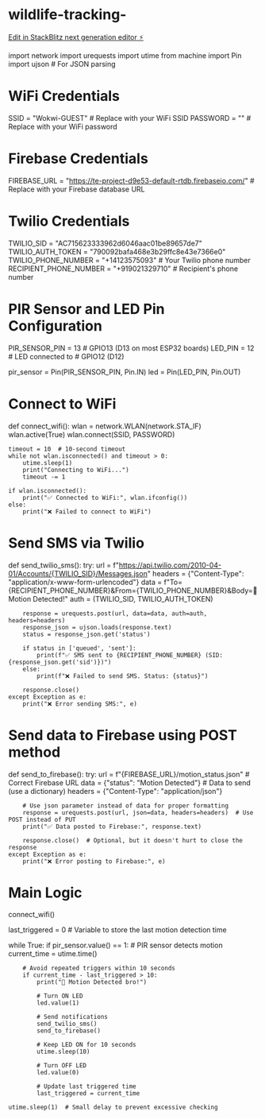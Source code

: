 # wildlife-tracking-

[Edit in StackBlitz next generation editor ⚡️](https://stackblitz.com/~/github.com/gwc-sys/wildlife-tracking-)


import network
import urequests
import utime
from machine import Pin
import ujson  # For JSON parsing

# WiFi Credentials
SSID = "Wokwi-GUEST"  # Replace with your WiFi SSID
PASSWORD = ""  # Replace with your WiFi password

# Firebase Credentials
FIREBASE_URL = "https://te-project-d9e53-default-rtdb.firebaseio.com/"  # Replace with your Firebase database URL

# Twilio Credentials
TWILIO_SID = "AC715623333962d6046aac01be89657de7"
TWILIO_AUTH_TOKEN = "790092bafa468e3b29ffc8e43e7366e0"
TWILIO_PHONE_NUMBER = "+14123575093"  # Your Twilio phone number
RECIPIENT_PHONE_NUMBER = "+919021329710"  # Recipient's phone number

# PIR Sensor and LED Pin Configuration
PIR_SENSOR_PIN = 13  # GPIO13 (D13 on most ESP32 boards)
LED_PIN = 12  # LED connected to # GPIO12 (D12)

pir_sensor = Pin(PIR_SENSOR_PIN, Pin.IN)
led = Pin(LED_PIN, Pin.OUT)

# Connect to WiFi
def connect_wifi():
    wlan = network.WLAN(network.STA_IF)
    wlan.active(True)
    wlan.connect(SSID, PASSWORD)

    timeout = 10  # 10-second timeout
    while not wlan.isconnected() and timeout > 0:
        utime.sleep(1)
        print("Connecting to WiFi...")
        timeout -= 1

    if wlan.isconnected():
        print("✅ Connected to WiFi:", wlan.ifconfig())
    else:
        print("❌ Failed to connect to WiFi")

# Send SMS via Twilio
def send_twilio_sms():
    try:
        url = f"https://api.twilio.com/2010-04-01/Accounts/{TWILIO_SID}/Messages.json"
        headers = {"Content-Type": "application/x-www-form-urlencoded"}
        data = f"To={RECIPIENT_PHONE_NUMBER}&From={TWILIO_PHONE_NUMBER}&Body=🚨 Motion Detected!"
        auth = (TWILIO_SID, TWILIO_AUTH_TOKEN)

        response = urequests.post(url, data=data, auth=auth, headers=headers)
        response_json = ujson.loads(response.text)
        status = response_json.get('status')

        if status in ['queued', 'sent']:
            print(f"✅ SMS sent to {RECIPIENT_PHONE_NUMBER} (SID: {response_json.get('sid')})")
        else:
            print(f"❌ Failed to send SMS. Status: {status}")

        response.close()
    except Exception as e:
        print("❌ Error sending SMS:", e)

# Send data to Firebase using POST method
def send_to_firebase():
    try:
        url = f"{FIREBASE_URL}/motion_status.json"  # Correct Firebase URL
        data = {"status": "Motion Detected"}  # Data to send (use a dictionary)
        headers = {"Content-Type": "application/json"}

        # Use json parameter instead of data for proper formatting
        response = urequests.post(url, json=data, headers=headers)  # Use POST instead of PUT
        print("✅ Data posted to Firebase:", response.text)

        response.close()  # Optional, but it doesn't hurt to close the response
    except Exception as e:
        print("❌ Error posting to Firebase:", e)


# Main Logic
connect_wifi()

last_triggered = 0  # Variable to store the last motion detection time

while True:
    if pir_sensor.value() == 1:  # PIR sensor detects motion
        current_time = utime.time()

        # Avoid repeated triggers within 10 seconds
        if current_time - last_triggered > 10:
            print("🚨 Motion Detected bro!")

            # Turn ON LED
            led.value(1)

            # Send notifications
            send_twilio_sms()  
            send_to_firebase()  

            # Keep LED ON for 10 seconds
            utime.sleep(10)

            # Turn OFF LED
            led.value(0)

            # Update last triggered time
            last_triggered = current_time

    utime.sleep(1)  # Small delay to prevent excessive checking
